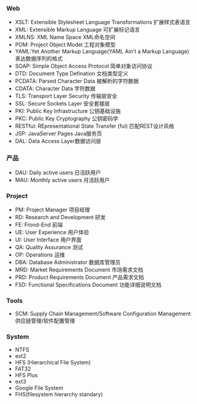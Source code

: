 ### Web

- XSLT: Extensible Stylesheet Language Transformations 扩展样式表语言
- XML: Extensible Markup Language 可扩展标记语言
- XMLNS: XML Name Space XML命名空间
- POM: Project Object Model 工程对象模型
- YAML:Yet Another Markup Language(YAML Ain't a Markup Language) 表达数据序列的格式
- SOAP: Simple Object Access Protocol 简单对象访问协议
- DTD: Document Type Defination 文档类型定义
- PCDATA: Parsed Character Data 被解析的字符数据
- CDATA: Character Data 字符数据
- TLS: Transport Layer Security 传输层安全
- SSL: Secure Sockets Layer 安全套接层
- PKI: Public Key Infrastructure 公钥基础设施
- PKC: Public Key Cryptography 公钥密码学
- RESTful: REpresentational State Transfer (ful) 匹配REST设计风格
- JSP: JavaServer Pages Java服务页
- DAL: Data Access Layer数据访问层


### 产品
- DAU: Daily active users 日活跃用户
- MAU: Monthly active users 月活跃用户

### Project

- PM: Project Manager 项目经理
- RD: Research and Development 研发
- FE: Frond-End 前端
- UE: User Experience 用户体验
- UI: User Interface 用户界面
- QA: Quality Assurance 测试
- OP: Operations 运维
- DBA: Database Administrator 数据库管理员
- MRD: Market Requirements Document 市场需求文档
- PRD: Product Requirements Document 产品需求文档
- FSD: Functional Specifications Document 功能详细说明文档


### Tools
- SCM: Supply Chain Management/Software Configuration Management 供应链管理/软件配置管理

### System
- NTFS 
- ext2
- HFS (Hierarchical File System)
- FAT32
- HFS Plus
- ext3
- Google File System
- FHS(filesystem hierarchy standary)

